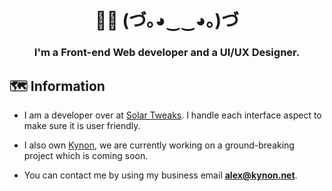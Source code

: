 <h1 align="center">🌴🚸 (づ｡◕‿‿◕｡)づ</h1>
<h3 align="center">
    I'm a Front-end Web developer and a UI/UX Designer.
    <br>
</h3>


## 🗺 Information

- I am a developer over at [Solar Tweaks](https://solartweaks.com). I handle each interface aspect to make sure it is user friendly.

- I also own [Kynon](https://kynon.net), we are currently working on a ground-breaking project which is coming soon.

- You can contact me by using my business email **alex@kynon.net**.
